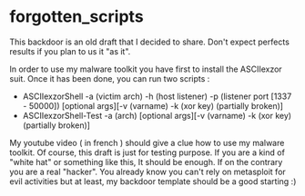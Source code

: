 # forgotten_scripts

This backdoor is an old draft that I decided to share. Don't expect perfects results if you plan to us it "as it".

In order to use my malware toolkit you have first to install the ASCIIexzor suit. 
Once it has been done, you can run two scripts :

* ASCIIexzorShell -a (victim arch) -h (host listener) -p (listener port [1337 - 50000]) [optional args][-v (varname) -k (xor key) (partially broken)]
* ASCIIexzorShell-Test -a (arch) [optional args][-v (varname) -k (xor key) (partially broken)]

My youtube video ( in french ) should give a clue how to use my malware toolkit. 
Of course, this draft is just for testing purpose. 
If you are a kind of "white hat" or something like this, It should be enough.
If on the contrary you are a real "hacker". You already know you can't rely on metasploit for evil activities but at least, my backdoor template should be a good starting :) 
